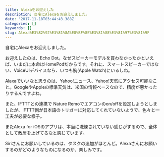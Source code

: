 ```yaml
---
title: Alexaをお迎えした
description: 自宅にAlexaをお迎えしました。
date: '2017-11-18T03:44:43.388Z'
categories: []
keywords: []
slug: Alexa%E3%82%92%E3%81%8A%E8%BF%8E%E3%81%88%E3%81%97%E3%81%9F
---
```

自宅にAlexaをお迎えしました。

お迎えしたのは、Echo Dot。なぜスピーカーモデルを買わなかったかといえば、いまだに本命はHomePodだからです。それに、スマートスピーカーではない、VoiceUIデバイスなら、いつも腕(Apple Watch)にいるしね。

Alaxaでいいなと思うのは、Yahoo!ニュース、Yahoo!天気にアクセス可能なこと。GoogleやAppleの標準天気は、米国の情報ベースなので、精度が悪かったりするんですよね。

また、IFTTTとの連携で Nature Remoでエアコンのon/offを設定しようとしましたが、IFTTT側が日本語のトリガーに対応してくれていないようで、色々と一工夫が必要な様子。

またAlexa for iOSのアプリは、本当に洗練されていない感じがするので、全体として敷居を上げてるなと感じています。

Siriさんにお願いしているのは、タスクの追加がほとんど。Alexaさんにお願いするのがどのようなものになるのか、楽しみです。